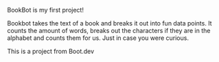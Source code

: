 BookBot is my first project!

Bookbot takes the text of a book and breaks it out into fun data points. It counts the amount of words, breaks out the characters if they are in the alphabet and counts them for us. Just in case you were curious. 

This is a project from Boot.dev